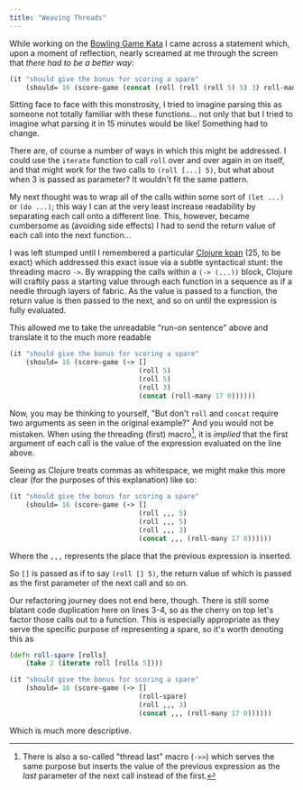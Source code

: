 ```yaml
---
title: "Weaving Threads"
---
```


While working on the [Bowling Game Kata](http://butunclebob.com/ArticleS.UncleBob.TheBowlingGameKata) I came across a statement which, upon a moment of reflection, nearly screamed at me through the screen that *there had to be a better way*:

```clojure
(it "should give the bonus for scoring a spare"
    (should= 16 (score-game (concat (roll (roll (roll 5) 5) 3) roll-many 17 0))))
```

Sitting face to face with this monstrosity, I tried to imagine parsing this as someone not totally familiar with these functions... not only that but I tried to imagine what parsing it in 15 minutes would be like! Something had to change.

There are, of course a number of ways in which this might be addressed. I could use the `iterate` function to call `roll` over and over again in on itself, and that might work for the two calls to `(roll [...] 5)`, but what about when 3 is passed as parameter? It wouldn't fit the same pattern.

My next thought was to wrap all of the calls within some sort of `(let ...)` or `(do ...)`; this way I can at the very least increase readability by separating each call onto a different line. This, however, became cumbersome as (avoiding side effects) I had to send the return value of each call into the next function...

I was left stumped until I remembered a particular [Clojure koan](https://github.com/functional-koans/clojure-koans) (25, to be exact) which addressed this exact issue via a subtle syntactical stunt: the threading macro `->`. By wrapping the calls within a `(-> (...))` block, Clojure will craftily pass a starting value through each function in a sequence as if a needle through layers of fabric. As the value is passed to a function, the return value is then passed to the next, and so on until the expression is fully evaluated.

This allowed me to take the unreadable "run-on sentence" above and translate it to the much more readable

```clojure
(it "should give the bonus for scoring a spare"
    (should= 16 (score-game (-> []
                                (roll 5)
                                (roll 5)
                                (roll 3)
                                (concat (roll-many 17 0))))))
```

Now, you may be thinking to yourself, "But don't `roll` and `concat` require two arguments as seen in the original example?" And you would not be mistaken. When using the threading (first) macro[^1], it is *implied* that the first argument of each call is the value of the expression evaluated on the line above.

Seeing as Clojure treats commas as whitespace, we might make this more clear (for the purposes of this explanation) like so:

```clojure
(it "should give the bonus for scoring a spare"
    (should= 16 (score-game (-> []
                                (roll ,,, 5)
                                (roll ,,, 5)
                                (roll ,,, 3)
                                (concat ,,, (roll-many 17 0))))))
```

Where the `,,,` represents the place that the previous expression is inserted.

So `[]` is passed as if to say `(roll [] 5)`, the return value of which is passed as the first parameter of the next call and so on.

Our refactoring journey does not end here, though. There is still some blatant code duplication here on lines 3-4, so as the cherry on top let's factor those calls out to a function. This is especially appropriate as they serve the specific purpose of representing a spare, so it's worth denoting this as

```clojure
(defn roll-spare [rolls]
    (take 2 (iterate roll [rolls 5])))

(it "should give the bonus for scoring a spare"
    (should= 16 (score-game (-> []
                                (roll-spare)
                                (roll ,,, 3)
                                (concat ,,, (roll-many 17 0))))))
```

Which is much more descriptive.

[^1]: There is also a so-called "thread last" macro (`->>`) which serves the same purpose but inserts the value of the previous expression as the *last* parameter of the next call instead of the first.
